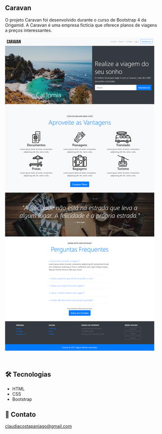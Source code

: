 ## Caravan
O projeto Caravan foi desenvolvido durante o curso de Bootstrap 4 da Origamid. A Caravan é uma empresa fictícia que oferece planos de viagens a preços interessantes.

![preview img](/img/preview_index.png)

<br>

## 🛠️ Tecnologias

- HTML
- CSS
- Bootstrap
  

## 💛 Contato
claudiacostapaniago@gmail.com
